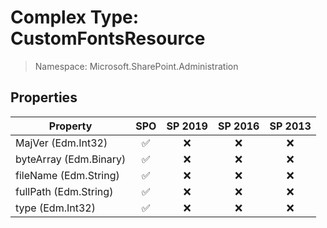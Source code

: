 # Complex Type: CustomFontsResource

> Namespace: Microsoft.SharePoint.Administration

## Properties

Property | SPO | SP 2019 | SP 2016 | SP 2013
----------|:---:|:-------:|:-------:|:-------:
MajVer (Edm.Int32) | ✅ | ❌ | ❌ | ❌
byteArray (Edm.Binary) | ✅ | ❌ | ❌ | ❌
fileName (Edm.String) | ✅ | ❌ | ❌ | ❌
fullPath (Edm.String) | ✅ | ❌ | ❌ | ❌
type (Edm.Int32) | ✅ | ❌ | ❌ | ❌